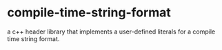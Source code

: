 # compile-time-string-format
a c++ header library that implements a user-defined literals for a compile time string format.
